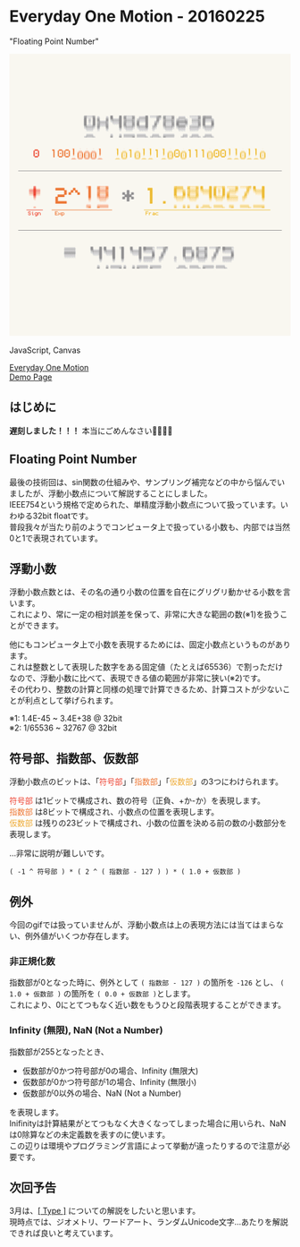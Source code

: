 # Everyday One Motion - 20160225  

"Floating Point Number"  

![](20160225.gif)  

JavaScript, Canvas  

[Everyday One Motion](http://motions.work/motion/124)  
[Demo Page](http://fms-cat-eom.github.io/20160225/)  

## はじめに

**遅刻しました！！！** 本当にごめんなさい🙇🙇🙇🙇

## Floating Point Number

最後の技術回は、sin関数の仕組みや、サンプリング補完などの中から悩んでいましたが、浮動小数点について解説することにしました。  
IEEE754という規格で定められた、単精度浮動小数点について扱っています。いわゆる32bit floatです。  
普段我々が当たり前のようでコンピュータ上で扱っている小数も、内部では当然0と1で表現されています。  

## 浮動小数

浮動小数点数とは、その名の通り小数の位置を自在にグリグリ動かせる小数を言います。  
これにより、常に一定の相対誤差を保って、非常に大きな範囲の数(※1)を扱うことができます。  

他にもコンピュータ上で小数を表現するためには、固定小数点というものがあります。  
これは整数として表現した数字をある固定値（たとえば65536）で割っただけなので、浮動小数に比べて、表現できる値の範囲が非常に狭い(※2)です。  
その代わり、整数の計算と同様の処理で計算できるため、計算コストが少ないことが利点として挙げられます。  

※1: 1.4E-45 ~ 3.4E+38 @ 32bit  
※2: 1/65536 ~ 32767 @ 32bit

## 符号部、指数部、仮数部

浮動小数点のビットは、「<span style="color:#e43;">符号部</span>」「<span style="color:#e73;">指数部</span>」「<span style="color:#ea3;">仮数部</span>」の3つにわけられます。  

<span style="color:#e43;">符号部</span> は1ビットで構成され、数の符号（正負、+か-か）を表現します。  
<span style="color:#e73;">指数部</span> は8ビットで構成され、小数点の位置を表現します。  
<span style="color:#ea3;">仮数部</span> は残りの23ビットで構成され、小数の位置を決める前の数の小数部分を表現します。  

…非常に説明が難しいです。  

`( -1 ^ 符号部 ) * ( 2 ^ ( 指数部 - 127 ) ) * ( 1.0 + 仮数部 )`  

## 例外

今回のgifでは扱っていませんが、浮動小数点は上の表現方法には当てはまらない、例外値がいくつか存在します。  

### 非正規化数

指数部が0となった時に、例外として `( 指数部 - 127 )` の箇所を `-126` とし、 `( 1.0 + 仮数部 )` の箇所を `( 0.0 + 仮数部 )`とします。  
これにより、0にとてつもなく近い数をもうひと段階表現することができます。  

### Infinity (無限), NaN (Not a Number)

指数部が255となったとき、

- 仮数部が0かつ符号部が0の場合、Infinity (無限大)
- 仮数部が0かつ符号部が1の場合、Infinity (無限小)
- 仮数部が0以外の場合、NaN (Not a Number)

を表現します。  
Inifinityは計算結果がとてつもなく大きくなってしまった場合に用いられ、NaNは0除算などの未定義数を表すのに使います。  
この辺りは環境やプログラミング言語によって挙動が違ったりするので注意が必要です。  

## 次回予告

3月は、[\[ Type \]](http://fms-cat.github.io/type) についての解説をしたいと思います。  
現時点では、ジオメトリ、ワードアート、ランダムUnicode文字…あたりを解説できれば良いと考えています。  
